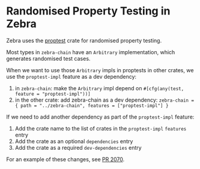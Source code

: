 # Randomised Property Testing in Zebra

Zebra uses the [proptest](https://docs.rs/proptest/) crate for randomised property testing.

Most types in `zebra-chain` have an `Arbitrary` implementation, which generates randomised test cases.

When we want to use those `Arbitrary` impls in proptests in other crates, we use the `proptest-impl` feature as a dev dependency:
1. in `zebra-chain`: make the `Arbitrary` impl depend on `#[cfg(any(test, feature = "proptest-impl"))]`
2. in the other crate: add zebra-chain as a dev dependency: `zebra-chain = { path = "../zebra-chain", features = ["proptest-impl"] }`

If we need to add another dependency as part of the `proptest-impl` feature:
1. Add the crate name to the list of crates in the `proptest-impl` `features` entry
2. Add the crate as an optional `dependencies` entry
3. Add the crate as a required `dev-dependencies` entry

For an example of these changes, see [PR 2070](https://github.com/ZcashFoundation/zebra/pull/2070/files).
